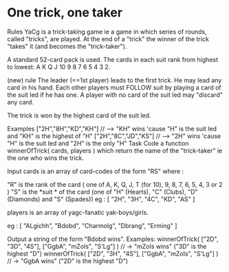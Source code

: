 <h1> One trick, one taker </h1>

Rules
YaCg is a trick-taking game ie a game in which series of rounds, called "tricks", are played. At the end of a "trick" the winner of the trick "takes" it (and becomes the "trick-taker").

A standard 52-card pack is used. The cards in each suit rank from highest to lowest: A K Q J 10 9 8 7 6 5 4 3 2.

(new) rule
The leader (==1st player) leads to the first trick. He may lead any card in his hand. Each other players must FOLLOW suit by playing a card of the suit led if he has one. A player with no card of the suit led may "discard" any card.

The trick is won by the highest card of the suit led.

Examples
["2H","8H","KD","KH"] // --> "KH" wins 'cause "H" is the suit led and "KH" is the highest of "H"
["2H","8C","JD","KS"] // --> "2H" wins 'cause "H" is the suit led and "2H" is the only "H"
Task
Code a function winnerOfTrick( cards, players ) which return the name of the "trick-taker" ie the one who wins the trick.

Input
cards is an array of card-codes of the form "RS" where :

"R" is the rank of the card ( one of A, K, Q, J, T (for 10), 9, 8, 7, 6, 5, 4, 3 or 2 )
"S" is the *suit * of the card (one of "H" (Hearts), "C" (Clubs), "D" (Diamonds) and "S" (Spades))
eg : [ "2H", "3H", "4C", "KD", "AS" ]

players is an array of yagc-fanatic yak-boys/girls.

eg : [ "ALgichh", "Bdobd", "Charmolg", "Dbrang", "Erming" ]

Output
a string of the form "Bdobd wins".
Examples:
winnerOfTrick( ["2D", "3D", "4S"],  ["GgbA", "mZoIs", "S'Lg"] ) // -> "mZoIs wins" ("3D" is the highest "D")
winnerOfTrick( ["2D", "3H", "4S"],  ["GgbA", "mZoIs", "S'Lg"] ) // -> "GgbA wins" ("2D" is the highest "D")